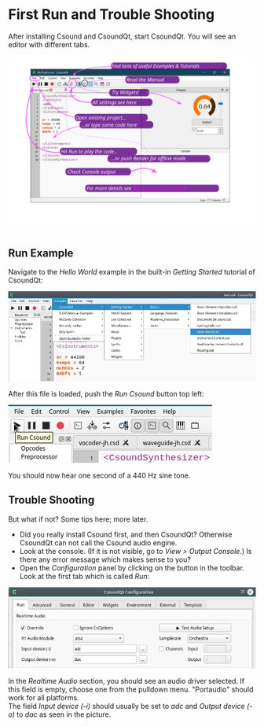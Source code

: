 # First Run and Trouble Shooting

After installing Csound and CsoundQt, start CsoundQt. You will see an editor with different tabs.

![run overview](img/gs_firstrun-overview.png)

## Run Example

Navigate to the *Hello World* example in the built-in *Getting Started* tutorial of CsoundQt:

![first run](img/gs_first-run.png)

After this file is loaded, push the *Run Csound* button top left:

![run button](img/gs_first-run-button.png)

You should now hear one second of a 440 Hz sine tone.

## Trouble Shooting

But what if not? Some tips here; more later.

- Did you really install Csound first, and then CsoundQt? Otherwise CsoundQt can not call the Csound audio engine.  
- Look at the console. (If it is not visible, go to *View > Output Console*.) Is there any error message which makes sense to you?  
- Open the *Configuration* panel by clicking on the button in the toolbar. Look at the first tab which is called *Run*:

![configuration](img/gs_firstrun-trouble.png)

In the *Realtime Audio* section, you should see an audio driver selected. If this field is empty, choose one from the pulldown menu. "Portaudio" should work for all platforms.  
The field *Input device (-i)* should usually be set to *adc* and *Output device (-o)* to *dac* as seen in the picture.  
